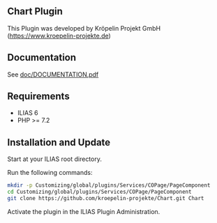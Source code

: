 ## Chart Plugin
This Plugin was developed by Kröpelin Projekt GmbH (https://www.kroepelin-projekte.de)

## Documentation
See [doc/DOCUMENTATION.pdf](./doc/DOCUMENTATION.pdf)

## Requirements
* ILIAS 6
* PHP >= 7.2

## Installation and Update
Start at your ILIAS root directory.

Run the following commands:

```bash
mkdir -p Customizing/global/plugins/Services/COPage/PageComponent
cd Customizing/global/plugins/Services/COPage/PageComponent
git clone https://github.com/kroepelin-projekte/Chart.git Chart
```

Activate the plugin in the ILIAS Plugin Administration.
